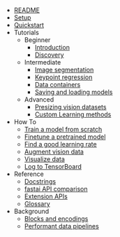 - [README](README.md)
- [Setup](docs/setup.md)
- [Quickstart](notebooks/quickstart.ipynb)
- Tutorials
    - Beginner
        - [Introduction](docs/introduction.md)
        - [Discovery](docs/discovery.md)
    - Intermediate
        - [Image segmentation](notebooks/imagesegmentation.ipynb)
        - [Keypoint regression](notebooks/keypointregression.ipynb)
        - [Data containers](docs/data_containers.md)
        - [Saving and loading models](notebooks/serialization.ipynb)
    - Advanced
        - [Presizing vision datasets](notebooks/presizing.ipynb)
        - [Custom Learning methods](docs/learning_methods.md)
- How To
    - [Train a model from scratch](notebooks/fitonecycle.ipynb)
    - [Finetune a pretrained model](notebooks/finetune.ipynb)
    - [Find a good learning rate](notebooks/lrfind.ipynb)
    - [Augment vision data](docs/howto/augmentvision.md)
    - [Visualize data](notebooks/how_to_visualize.ipynb)
    - [Log to TensorBoard](docs/howto/logtensorboard.md)
- Reference
    - [Docstrings](REFERENCE)
    - [fastai API comparison](docs/fastai_api_comparison.md)
    - [Extension APIs](docs/interfaces.md)
    - [Glossary](docs/glossary.md)
- Background
    - [Blocks and encodings](docs/background/blocksencodings.md)
    - [Performant data pipelines](docs/background/datapipelines.md)